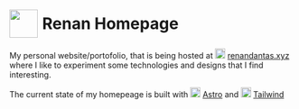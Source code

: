 
<h1 style="display:flex; align-items: center;"> <img src="public/favicon.ico" style="width:50px; margin-right:8px"/> Renan Homepage</h1>



My personal website/portofolio, that is being hosted at <img src="public/favicon.ico" style="width:18px;"> [renandantas.xyz](https://renandantas.xyz)
 where I like to experiment some technologies and designs that I find interesting.

The current state of my homepeage is built with 
<img src="https://astro.js.org/astro.png" style="width:18px"/>  [Astro](https://astro.build) and 
<img src="https://upload.wikimedia.org/wikipedia/commons/thumb/d/d5/Tailwind_CSS_Logo.svg/1200px-Tailwind_CSS_Logo.svg.png" style="width:18px"/> [Tailwind](https://tailwindcss.com) 


